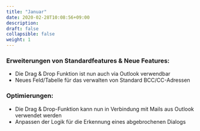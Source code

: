 ```yaml
---
title: "Januar"
date: 2020-02-28T10:08:56+09:00
description: 
draft: false
collapsible: false
weight: 1
---
```

### Erweiterungen von Standardfeatures & Neue Features:
- Die Drag & Drop Funktion ist nun auch via Outlook verwendbar
- Neues Feld/Tabelle für das verwalten von Standard BCC/CC-Adressen



### Optimierungen:
- Die Drag & Drop-Funktion kann nun in Verbindung mit Mails aus Outlook verwendet werden
- Anpassen der Logik für die Erkennung eines abgebrochenen Dialogs

